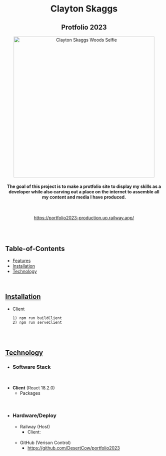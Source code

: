<div align="center">
<h1>Clayton Skaggs</h1>
<h2>Protfolio 2023</h2>
 <p align="center">
  <img src="./dev_docs/Woodz_Selfie.jpeg" height="450" alt="Clayton Skaggs Woods Selfie")
</p>
<h4>The goal of this project is to make a protfolio site to display my skills as a developer while also carving out a place on the internet to assemble all my content and media I have produced.</h4>
</div>

<br>

<p align="center">
  <a href="https://portfolio2023-production.up.railway.app/">https://portfolio2023-production.up.railway.app/</a>
<p/>

<br>
<br>

## Table-of-Contents

* [Features](#features)
* [Installation](#installation)
* [Technology](#technology)



<br>

## [Installation](#table-of-contents)


* Client
  ```
  1) npm run buildClient
  2) npm run serveClient
  ```
<br>
<br>

## [Technology](#table-of-contents)

* <h3> Software Stack </h3>

<br>

  * **Client** (React 18.2.0)
    * Packages


<br>

* <h3> Hardware/Deploy </h3>

  * Railway (Host)
    * Client:
    <br>
  * GitHub (Verison Control)
    * https://github.com/DesertCow/portfolio2023

<br>
<br>